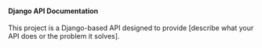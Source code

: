 #### Django API Documentation

This project is a Django-based API designed to provide [describe what your API does or the problem it solves].
